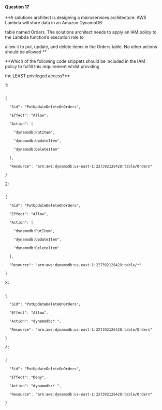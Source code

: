 #### Question  17


**A solutions architect is designing a microservices architecture. AWS Lambda will store data in an Amazon DynamoDB

table named Orders. The solutions architect needs to apply an IAM policy to the Lambda function’s execution role to

allow it to put, update, and delete items in the Orders table. No other actions should be allowed.**


**Which of the following code snippets should be included in the IAM policy to fulfill this requirement whilst providing

the LEAST privileged access?**


1:


```json5

{

  "Sid": "PutUpdateDeleteOnOrders",

  "Effect": "Allow",

  "Action": [

    "dynamodb:PutItem",

    "dynamodb:UpdateItem",

    "dynamodb:DeleteItem"

  ],

  "Resource": "arn:aws:dynamodb:us-east-1:227392126428:table/Orders"

}

```


2:


```json5

{

  "Sid": "PutUpdateDeleteOnOrders",

  "Effect": "Allow",

  "Action": [

    "dynamodb:PutItem",

    "dynamodb:UpdateItem",

    "dynamodb:DeleteItem"

  ],

  "Resource": "arn:aws:dynamodb:us-east-1:227392126428:table/*"

}       

```


3:


```json5

{

  "Sid": "PutUpdateDeleteOnOrders",

  "Effect": "Allow",

  "Action": "dynamodb:* ",

  "Resource": "arn:aws:dynamodb:us-east-1:227392126428:table/Orders"

}       

```


4:


```json5

{

  "Sid": "PutUpdateDeleteOnOrders",

  "Effect": "Deny",

  "Action": "dynamodb:* ",

  "Resource": "arn:aws:dynamodb:us-east-1:227392126428:table/Orders"

}

```

